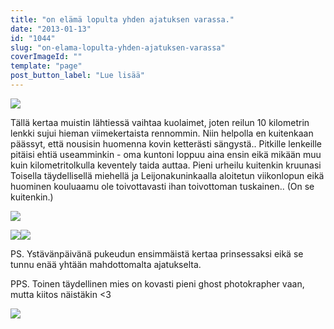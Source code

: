 ```yaml
---
title: "on elämä lopulta yhden ajatuksen varassa."
date: "2013-01-13"
id: "1044"
slug: "on-elama-lopulta-yhden-ajatuksen-varassa"
coverImageId: ""
template: "page"
post_button_label: "Lue lisää"
---
```


[![](images/IMG_0561.png)](http://2.bp.blogspot.com/-6IL5ks8qwTs/UPMaT6KKQCI/AAAAAAAAE6g/gtqWkgZWlj0/s1600/IMG_0561.png)

  

Tällä kertaa muistin lähtiessä vaihtaa kuolaimet, joten reilun 10 kilometrin lenkki sujui hieman viimekertaista rennommin. Niin helpolla en kuitenkaan päässyt, että nousisin huomenna kovin ketterästi sängystä.. Pitkille lenkeille pitäisi ehtiä useamminkin - oma kuntoni loppuu aina ensin eikä mikään muu kuin kilometritolkulla keventely taida auttaa. Pieni urheilu kuitenkin kruunasi Toisella täydellisellä miehellä ja Leijonakuninkaalla aloitetun viikonlopun eikä huominen kouluaamu ole toivottavasti ihan toivottoman tuskainen.. (On se kuitenkin.)

  

[![](images/2013.01.png)](http://4.bp.blogspot.com/-LOLtXmvmP1w/UPMekhE9YUI/AAAAAAAAE60/HNgbMnrcT_o/s1600/2013.01.png)

  

  

[![](images/2013.01.12_11.JPG)](http://3.bp.blogspot.com/-Jbt_owiTeiQ/UPMfAF-IKVI/AAAAAAAAE7A/pmQQ5p1iBrM/s1600/2013.01.12_11.JPG)[![](images/2013.01.12_12.JPG)](http://4.bp.blogspot.com/-KpbxZeZOJuo/UPMeka5d3bI/AAAAAAAAE6w/NvY7CjSU-rU/s1600/2013.01.12_12.JPG)

  

PS. Ystävänpäivänä pukeudun ensimmäistä kertaa prinsessaksi eikä se tunnu enää yhtään mahdottomalta ajatukselta.

PPS. Toinen täydellinen mies on kovasti pieni ghost photokrapher vaan, mutta kiitos näistäkin <3

  

[![](images/ak.png)](http://2.bp.blogspot.com/-DMMIImpHhZg/UPMfc-D6KJI/AAAAAAAAE7I/J-_sXng8dmc/s1600/ak.png)
